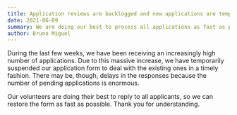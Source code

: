 ```yaml
---
title: Application reviews are backlogged and new applications are temporarily suspended
date: 2021-06-09
summary: We are doing our best to process all applications as fast as possible
author: Bruno Miguel
---
```


During the last few weeks, we have been receiving an increasingly high number of applications. Due to this massive increase, we have temporarily suspended our application form to deal with the existing ones in a timely fashion. There may be, though, delays in the responses because the number of pending applications is enormous.

Our volunteers are doing their best to reply to all applicants, so we can restore the form as fast as possible. Thank you for understanding.

